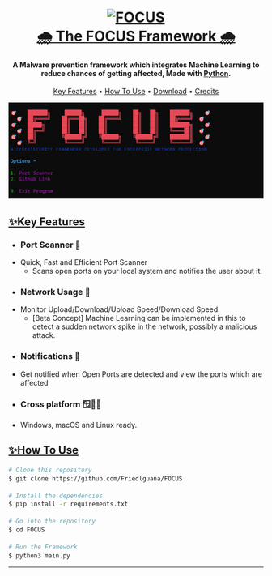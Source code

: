 
<h1 align="center">
  <br>
  <a href="https://github.com/Friedlguana/FOCUS"><img src="https://cdn.discordapp.com/attachments/879937276858220564/1092860472723779625/image.png" alt="FOCUS" width="900"></a>
  <br>
  <b> <u>
  🌧️ The FOCUS Framework 🌧️
  </b> </u>
  <br>
</h1>

<h4 align="center">A Malware prevention framework which integrates Machine Learning to reduce chances of getting affected, Made with  <a href="https://www.python.org/" target="_blank">Python</a>.</h4>


</p>

<p align="center">
  <a href="#key-features">Key Features</a> •
  <a href="#how-to-use">How To Use</a> •
  <a href="#download">Download</a> •
  <a href="#credits">Credits</a> 
</p>

![screenshot](https://github.com/Friedlguana/FOCUS/blob/main/FOCUS.png)

<u>

## **✨Key Features**
</u>

* ### **Port Scanner 📡** 
- Quick, Fast and Efficient Port Scanner
  - Scans open ports on your local system and notifies the user about it.
* ### **Network Usage 📶**
- Monitor Upload/Download/Upload Speed/Download Speed.
  - [Beta Concept] Machine Learning can be implemented in this to detect a sudden network spike in the network, possibly a malicious attack.
* ### **Notifications 🔔**
- Get notified when Open Ports are detected and view the ports which are affected
* ### **Cross platform 🪟🍎🐧**
- Windows, macOS and Linux ready.

<b> <u>
## **✨How To Use**
</b> </u>
```bash
# Clone this repository
$ git clone https://github.com/Friedlguana/FOCUS

# Install the dependencies 
$ pip install -r requirements.txt 

# Go into the repository
$ cd FOCUS

# Run the Framework
$ python3 main.py
```
------------------------
